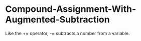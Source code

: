 # Compound-Assignment-With-Augmented-Subtraction
Like the += operator, -= subtracts a number from a variable.

